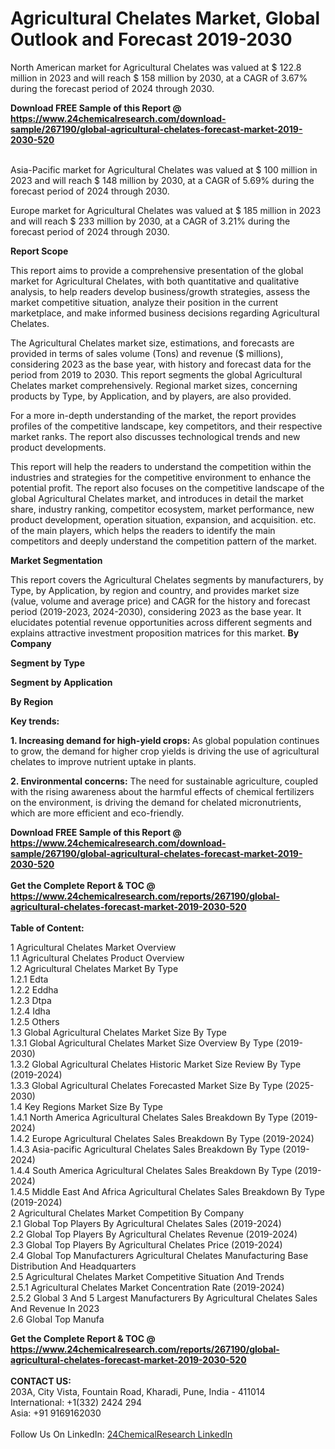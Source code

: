 <h1>Agricultural Chelates Market, Global Outlook and Forecast 2019-2030</h1><p>
</p><p>
North American market for Agricultural Chelates was valued at $ 122.8 million in 2023 and will reach $ 158 million by 2030, at a CAGR of 3.67% during the forecast period of 2024 through 2030.</p><p>
</p><div><b>Download FREE Sample of this Report @ 
            <a href="https://www.24chemicalresearch.com/download-sample/267190/global-agricultural-chelates-forecast-market-2019-2030-520">
            https://www.24chemicalresearch.com/download-sample/267190/global-agricultural-chelates-forecast-market-2019-2030-520</a></b></div><br><p>
Asia-Pacific market for Agricultural Chelates was valued at $ 100 million in 2023 and will reach $ 148 million by 2030, at a CAGR of 5.69% during the forecast period of 2024 through 2030.</p><p>
</p><p>
Europe market for Agricultural Chelates was valued at $ 185 million in 2023 and will reach $ 233 million by 2030, at a CAGR of 3.21% during the forecast period of 2024 through 2030.</p><p>
</p><p>
<strong>Report Scope</strong></p><p>
</p><p>
This report aims to provide a comprehensive presentation of the global market for Agricultural Chelates, with both quantitative and qualitative analysis, to help readers develop business/growth strategies, assess the market competitive situation, analyze their position in the current marketplace, and make informed business decisions regarding Agricultural Chelates.</p><p>
</p><p>
The Agricultural Chelates market size, estimations, and forecasts are provided in terms of sales volume (Tons) and revenue ($ millions), considering 2023 as the base year, with history and forecast data for the period from 2019 to 2030. This report segments the global Agricultural Chelates market comprehensively. Regional market sizes, concerning products by Type, by Application, and by players, are also provided.</p><p>
</p><p>
For a more in-depth understanding of the market, the report provides profiles of the competitive landscape, key competitors, and their respective market ranks. The report also discusses technological trends and new product developments.</p><p>
</p><p>
This report will help the readers to understand the competition within the industries and strategies for the competitive environment to enhance the potential profit. The report also focuses on the competitive landscape of the global Agricultural Chelates market, and introduces in detail the market share, industry ranking, competitor ecosystem, market performance, new product development, operation situation, expansion, and acquisition. etc. of the main players, which helps the readers to identify the main competitors and deeply understand the competition pattern of the market.</p><p>
</p><p>
<strong>Market Segmentation</strong></p><p>
</p><p>
This report covers the Agricultural Chelates segments by manufacturers, by Type, by Application, by region and country, and provides market size (value, volume and average price) and CAGR for the history and forecast period (2019-2023, 2024-2030), considering 2023 as the base year. It elucidates potential revenue opportunities across different segments and explains attractive investment proposition matrices for this market.
<strong>By Company</strong></p><p>
</p><p>
<strong>Segment by Type</strong></p><p>
</p><p>
<strong>Segment by Application</strong></p><p>
</p><p>
<strong>By Region</strong></p><p>
</p><p>
</p><p>
<strong>Key trends:</strong></p><p>
<strong>1. Increasing demand for high-yield crops: </strong>As global population continues to grow, the demand for higher crop yields is driving the use of agricultural chelates to improve nutrient uptake in plants.</p><p>
<strong>2. Environmental concerns:</strong> The need for sustainable agriculture, coupled with the rising awareness about the harmful effects of chemical fertilizers on the environment, is driving the demand for chelated micronutrients, which are more efficient and eco-friendly.</p><div><b>Download FREE Sample of this Report @ 
            <a href="https://www.24chemicalresearch.com/download-sample/267190/global-agricultural-chelates-forecast-market-2019-2030-520">
            https://www.24chemicalresearch.com/download-sample/267190/global-agricultural-chelates-forecast-market-2019-2030-520</a></b></div><br><div><b>Get the Complete Report & TOC @ 
            <a href="https://www.24chemicalresearch.com/reports/267190/global-agricultural-chelates-forecast-market-2019-2030-520">
            https://www.24chemicalresearch.com/reports/267190/global-agricultural-chelates-forecast-market-2019-2030-520</a></b></div><br>
            <b>Table of Content:</b><p>1 Agricultural Chelates Market Overview<br />
1.1 Agricultural Chelates Product Overview<br />
1.2 Agricultural Chelates Market By Type<br />
1.2.1 Edta<br />
1.2.2 Eddha<br />
1.2.3 Dtpa<br />
1.2.4 Idha<br />
1.2.5 Others<br />
1.3 Global Agricultural Chelates Market Size By Type<br />
1.3.1 Global Agricultural Chelates Market Size Overview By Type (2019-2030)<br />
1.3.2 Global Agricultural Chelates Historic Market Size Review By Type (2019-2024)<br />
1.3.3 Global Agricultural Chelates Forecasted Market Size By Type (2025-2030)<br />
1.4 Key Regions Market Size By Type<br />
1.4.1 North America Agricultural Chelates Sales Breakdown By Type (2019-2024)<br />
1.4.2 Europe Agricultural Chelates Sales Breakdown By Type (2019-2024)<br />
1.4.3 Asia-pacific Agricultural Chelates Sales Breakdown By Type (2019-2024)<br />
1.4.4 South America Agricultural Chelates Sales Breakdown By Type (2019-2024)<br />
1.4.5 Middle East And Africa Agricultural Chelates Sales Breakdown By Type (2019-2024)<br />
2 Agricultural Chelates Market Competition By Company<br />
2.1 Global Top Players By Agricultural Chelates Sales (2019-2024)<br />
2.2 Global Top Players By Agricultural Chelates Revenue (2019-2024)<br />
2.3 Global Top Players By Agricultural Chelates Price (2019-2024)<br />
2.4 Global Top Manufacturers Agricultural Chelates Manufacturing Base Distribution And Headquarters<br />
2.5 Agricultural Chelates Market Competitive Situation And Trends<br />
2.5.1 Agricultural Chelates Market Concentration Rate (2019-2024)<br />
2.5.2 Global 3 And 5 Largest Manufacturers By Agricultural Chelates Sales And Revenue In 2023<br />
2.6 Global Top Manufa</p><div><b>Get the Complete Report & TOC @ 
            <a href="https://www.24chemicalresearch.com/reports/267190/global-agricultural-chelates-forecast-market-2019-2030-520">
            https://www.24chemicalresearch.com/reports/267190/global-agricultural-chelates-forecast-market-2019-2030-520</a></b></div><br><b>CONTACT US:</b><br>
            203A, City Vista, Fountain Road, Kharadi, Pune, India - 411014<br>
            International: +1(332) 2424 294<br>
            Asia: +91 9169162030 <br><br>
            Follow Us On LinkedIn: <a href="https://www.linkedin.com/company/24chemicalresearch/">24ChemicalResearch LinkedIn</a>
